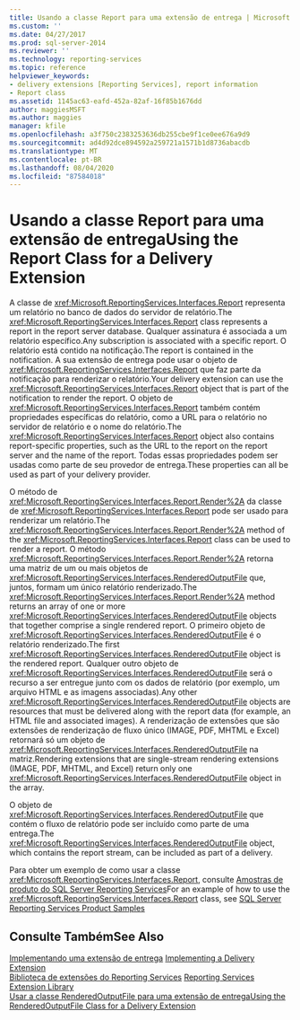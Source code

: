 ```yaml
---
title: Usando a classe Report para uma extensão de entrega | Microsoft Docs
ms.custom: ''
ms.date: 04/27/2017
ms.prod: sql-server-2014
ms.reviewer: ''
ms.technology: reporting-services
ms.topic: reference
helpviewer_keywords:
- delivery extensions [Reporting Services], report information
- Report class
ms.assetid: 1145ac63-eafd-452a-82af-16f85b1676dd
author: maggiesMSFT
ms.author: maggies
manager: kfile
ms.openlocfilehash: a3f750c2383253636db255cbe9f1ce0ee676a9d9
ms.sourcegitcommit: ad4d92dce894592a259721a1571b1d8736abacdb
ms.translationtype: MT
ms.contentlocale: pt-BR
ms.lasthandoff: 08/04/2020
ms.locfileid: "87584018"
---
```

# <a name="using-the-report-class-for-a-delivery-extension"></a><span data-ttu-id="5b416-102">Usando a classe Report para uma extensão de entrega</span><span class="sxs-lookup"><span data-stu-id="5b416-102">Using the Report Class for a Delivery Extension</span></span>
  <span data-ttu-id="5b416-103">A classe de <xref:Microsoft.ReportingServices.Interfaces.Report> representa um relatório no banco de dados do servidor de relatório.</span><span class="sxs-lookup"><span data-stu-id="5b416-103">The <xref:Microsoft.ReportingServices.Interfaces.Report> class represents a report in the report server database.</span></span> <span data-ttu-id="5b416-104">Qualquer assinatura é associada a um relatório específico.</span><span class="sxs-lookup"><span data-stu-id="5b416-104">Any subscription is associated with a specific report.</span></span> <span data-ttu-id="5b416-105">O relatório está contido na notificação.</span><span class="sxs-lookup"><span data-stu-id="5b416-105">The report is contained in the notification.</span></span> <span data-ttu-id="5b416-106">A sua extensão de entrega pode usar o objeto de <xref:Microsoft.ReportingServices.Interfaces.Report> que faz parte da notificação para renderizar o relatório.</span><span class="sxs-lookup"><span data-stu-id="5b416-106">Your delivery extension can use the <xref:Microsoft.ReportingServices.Interfaces.Report> object that is part of the notification to render the report.</span></span> <span data-ttu-id="5b416-107">O objeto de <xref:Microsoft.ReportingServices.Interfaces.Report> também contém propriedades específicas do relatório, como a URL para o relatório no servidor de relatório e o nome do relatório.</span><span class="sxs-lookup"><span data-stu-id="5b416-107">The <xref:Microsoft.ReportingServices.Interfaces.Report> object also contains report-specific properties, such as the URL to the report on the report server and the name of the report.</span></span> <span data-ttu-id="5b416-108">Todas essas propriedades podem ser usadas como parte de seu provedor de entrega.</span><span class="sxs-lookup"><span data-stu-id="5b416-108">These properties can all be used as part of your delivery provider.</span></span>  
  
 <span data-ttu-id="5b416-109">O método de <xref:Microsoft.ReportingServices.Interfaces.Report.Render%2A> da classe de <xref:Microsoft.ReportingServices.Interfaces.Report> pode ser usado para renderizar um relatório.</span><span class="sxs-lookup"><span data-stu-id="5b416-109">The <xref:Microsoft.ReportingServices.Interfaces.Report.Render%2A> method of the <xref:Microsoft.ReportingServices.Interfaces.Report> class can be used to render a report.</span></span> <span data-ttu-id="5b416-110">O método <xref:Microsoft.ReportingServices.Interfaces.Report.Render%2A> retorna uma matriz de um ou mais objetos de <xref:Microsoft.ReportingServices.Interfaces.RenderedOutputFile> que, juntos, formam um único relatório renderizado.</span><span class="sxs-lookup"><span data-stu-id="5b416-110">The <xref:Microsoft.ReportingServices.Interfaces.Report.Render%2A> method returns an array of one or more <xref:Microsoft.ReportingServices.Interfaces.RenderedOutputFile> objects that together comprise a single rendered report.</span></span> <span data-ttu-id="5b416-111">O primeiro objeto de <xref:Microsoft.ReportingServices.Interfaces.RenderedOutputFile> é o relatório renderizado.</span><span class="sxs-lookup"><span data-stu-id="5b416-111">The first <xref:Microsoft.ReportingServices.Interfaces.RenderedOutputFile> object is the rendered report.</span></span> <span data-ttu-id="5b416-112">Qualquer outro objeto de <xref:Microsoft.ReportingServices.Interfaces.RenderedOutputFile> será o recurso a ser entregue junto com os dados de relatório (por exemplo, um arquivo HTML e as imagens associadas).</span><span class="sxs-lookup"><span data-stu-id="5b416-112">Any other <xref:Microsoft.ReportingServices.Interfaces.RenderedOutputFile> objects are resources that must be delivered along with the report data (for example, an HTML file and associated images).</span></span> <span data-ttu-id="5b416-113">A renderização de extensões que são extensões de renderização de fluxo único (IMAGE, PDF, MHTML e Excel) retornará só um objeto de <xref:Microsoft.ReportingServices.Interfaces.RenderedOutputFile> na matriz.</span><span class="sxs-lookup"><span data-stu-id="5b416-113">Rendering extensions that are single-stream rendering extensions (IMAGE, PDF, MHTML, and Excel) return only one <xref:Microsoft.ReportingServices.Interfaces.RenderedOutputFile> object in the array.</span></span>  
  
 <span data-ttu-id="5b416-114">O objeto de <xref:Microsoft.ReportingServices.Interfaces.RenderedOutputFile> que contém o fluxo de relatório pode ser incluído como parte de uma entrega.</span><span class="sxs-lookup"><span data-stu-id="5b416-114">The <xref:Microsoft.ReportingServices.Interfaces.RenderedOutputFile> object, which contains the report stream, can be included as part of a delivery.</span></span>  
  
 <span data-ttu-id="5b416-115">Para obter um exemplo de como usar a classe <xref:Microsoft.ReportingServices.Interfaces.Report>, consulte [Amostras de produto do SQL Server Reporting Services](https://go.microsoft.com/fwlink/?LinkId=177889)</span><span class="sxs-lookup"><span data-stu-id="5b416-115">For an example of how to use the <xref:Microsoft.ReportingServices.Interfaces.Report> class, see [SQL Server Reporting Services Product Samples](https://go.microsoft.com/fwlink/?LinkId=177889)</span></span>  
  
## <a name="see-also"></a><span data-ttu-id="5b416-116">Consulte Também</span><span class="sxs-lookup"><span data-stu-id="5b416-116">See Also</span></span>  
 <span data-ttu-id="5b416-117">[Implementando uma extensão de entrega](implementing-a-delivery-extension.md) </span><span class="sxs-lookup"><span data-stu-id="5b416-117">[Implementing a Delivery Extension](implementing-a-delivery-extension.md) </span></span>  
 <span data-ttu-id="5b416-118">[Biblioteca de extensões do Reporting Services](../reporting-services-extension-library.md) </span><span class="sxs-lookup"><span data-stu-id="5b416-118">[Reporting Services Extension Library](../reporting-services-extension-library.md) </span></span>  
 [<span data-ttu-id="5b416-119">Usar a classe RenderedOutputFile para uma extensão de entrega</span><span class="sxs-lookup"><span data-stu-id="5b416-119">Using the RenderedOutputFile Class for a Delivery Extension</span></span>](using-the-renderedoutputfile-class-for-a-delivery-extension.md)  
  
  
